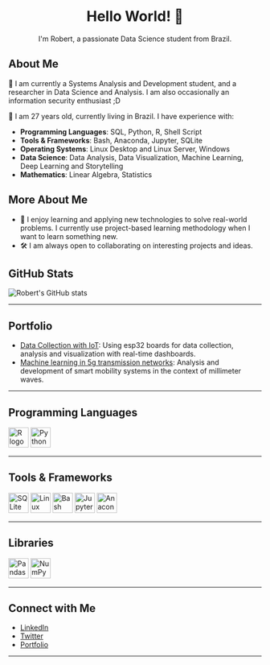 <div align="center">
  <h1>Hello World! 👋</h1>
  <p>I'm Robert, a passionate Data Science student from Brazil.</p>
</div>


## About Me
🌱 I am currently a Systems Analysis and Development student, and a researcher in Data Science and Analysis. I am also occasionally an information security enthusiast ;D

💬 I am 27 years old, currently living in Brazil. I have experience with:

- **Programming Languages**: SQL, Python, R, Shell Script
- **Tools & Frameworks**: Bash, Anaconda, Jupyter, SQLite
- **Operating Systems**: Linux Desktop and Linux Server, Windows
- **Data Science**: Data Analysis, Data Visualization, Machine Learning, Deep Learning and Storytelling
- **Mathematics**: Linear Algebra, Statistics

## More About Me
- 💬 I enjoy learning and applying new technologies to solve real-world problems. I currently use project-based learning methodology when I want to learn something new.
- 🛠️ I am always open to collaborating on interesting projects and ideas.


## GitHub Stats
![Robert's GitHub stats](https://github-readme-stats.vercel.app/api?username=r0bertds&show_icons=true&theme=dark)

---

## Portfolio
<!-- Add links to your portfolio projects here -->
- [Data Collection with IoT](https://github.com/r0bertds/ESP32NativeSense): Using esp32 boards for data collection, analysis and visualization with real-time dashboards.
- [Machine learning in 5g transmission networks](https://github.com/Hiarleyy/Ns-3-simulations): Analysis and development of smart mobility systems in the context of millimeter waves.

---

## Programming Languages
<div align="left">
  <img src="https://cdn.jsdelivr.net/gh/devicons/devicon/icons/r/r-original.svg" height="40" alt="R logo"  />
  <img src="https://cdn.jsdelivr.net/gh/devicons/devicon/icons/python/python-original.svg" height="40" alt="Python logo"  />
</div>

---

## Tools & Frameworks
<div align="left">
  <img src="https://cdn.jsdelivr.net/gh/devicons/devicon/icons/sqlite/sqlite-original.svg" height="40" alt="SQLite logo"  />
  <img src="https://cdn.jsdelivr.net/gh/devicons/devicon/icons/linux/linux-original.svg" height="40" alt="Linux logo"  />
  <img src="https://cdn.jsdelivr.net/gh/devicons/devicon/icons/bash/bash-original.svg" height="40" alt="Bash logo"  />
  <img src="https://cdn.jsdelivr.net/gh/devicons/devicon/icons/jupyter/jupyter-original.svg" height="40" alt="Jupyter logo"  />
  <img src="https://cdn.jsdelivr.net/gh/devicons/devicon/icons/anaconda/anaconda-original.svg" height="40" alt="Anaconda logo"  />
</div>

---

## Libraries
<div align="left">
  <img src="https://cdn.jsdelivr.net/gh/devicons/devicon/icons/pandas/pandas-original.svg" height="40" alt="Pandas logo"  />
  <img src="https://cdn.jsdelivr.net/gh/devicons/devicon/icons/numpy/numpy-original.svg" height="40" alt="NumPy logo"  />
</div>

---


## Connect with Me
- [LinkedIn](https://www.linkedin.com/in/your-linkedin)
- [Twitter](https://twitter.com/your-twitter)
- [Portfolio](https://your-portfolio.com)

---

<!---
devr0bert/devr0bert is a ✨ special ✨ repository because its `README.md` (this file) appears on your GitHub profile.
You can click the Preview link to take a look at your changes.
--->
